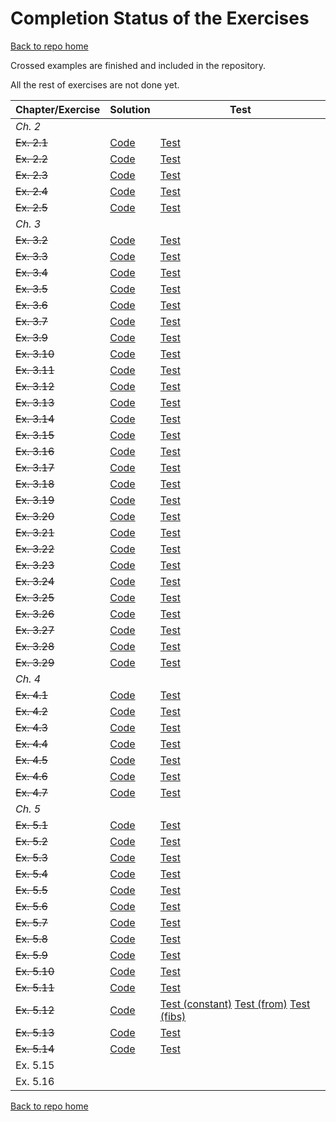 # Completion Status of the Exercises

[Back to repo home](https://github.com/iht/fpinscala)

Crossed examples are finished and included in the repository.

All the rest of exercises are not done yet.

| **Chapter/Exercise** | **Solution** | **Test** |
| ---------------- | ---- | ---- | 
| *Ch. 2*          |      |      | 
| ~~Ex. 2.1~~| [Code](https://github.com/iht/fpinscala/blob/master/src/main/scala/chap02/ex01.scala) | [Test](https://github.com/iht/fpinscala/blob/master/src/test/scala/chap02/ex01Spec.scala)|
| ~~Ex. 2.2~~|[Code](https://github.com/iht/fpinscala/blob/master/src/main/scala/chap02/ex02.scala) | [Test](https://github.com/iht/fpinscala/blob/master/src/test/scala/chap02/ex02Spec.scala)|
| ~~Ex. 2.3~~|[Code](https://github.com/iht/fpinscala/blob/master/src/main/scala/chap02/ex03.scala) | [Test](https://github.com/iht/fpinscala/blob/master/src/test/scala/chap02/ex03Spec.scala)|
| ~~Ex. 2.4~~|[Code](https://github.com/iht/fpinscala/blob/master/src/main/scala/chap02/ex04.scala) | [Test](https://github.com/iht/fpinscala/blob/master/src/test/scala/chap02/ex04Spec.scala)|
| ~~Ex. 2.5~~|[Code](https://github.com/iht/fpinscala/blob/master/src/main/scala/chap02/ex05.scala) | [Test](https://github.com/iht/fpinscala/blob/master/src/test/scala/chap02/ex05Spec.scala)|
|*Ch. 3*            |      |      |
|~~Ex. 3.2~~ |[Code](https://github.com/iht/fpinscala/blob/master/src/main/scala/chap03/ex02.scala) | [Test](https://github.com/iht/fpinscala/blob/master/src/test/scala/chap03/ex02Spec.scala)|
|~~Ex. 3.3~~ |[Code](https://github.com/iht/fpinscala/blob/master/src/main/scala/chap03/ex03.scala) | [Test](https://github.com/iht/fpinscala/blob/master/src/test/scala/chap03/ex03Spec.scala)|
|~~Ex. 3.4~~ |[Code](https://github.com/iht/fpinscala/blob/master/src/main/scala/chap03/ex04.scala) | [Test](https://github.com/iht/fpinscala/blob/master/src/test/scala/chap03/ex04Spec.scala)|
|~~Ex. 3.5~~ |[Code](https://github.com/iht/fpinscala/blob/master/src/main/scala/chap03/ex05.scala) | [Test](https://github.com/iht/fpinscala/blob/master/src/test/scala/chap03/ex05Spec.scala)|
|~~Ex. 3.6~~ |[Code](https://github.com/iht/fpinscala/blob/master/src/main/scala/chap03/ex06.scala) | [Test](https://github.com/iht/fpinscala/blob/master/src/test/scala/chap03/ex06Spec.scala)|
|~~Ex. 3.7~~ |[Code](https://github.com/iht/fpinscala/blob/master/src/main/scala/chap03/ex07.scala) | [Test](https://github.com/iht/fpinscala/blob/master/src/test/scala/chap03/ex07Spec.scala)|
|~~Ex. 3.9~~ |[Code](https://github.com/iht/fpinscala/blob/master/src/main/scala/chap03/ex09.scala) | [Test](https://github.com/iht/fpinscala/blob/master/src/test/scala/chap03/ex09Spec.scala)|
|~~Ex. 3.10~~ |[Code](https://github.com/iht/fpinscala/blob/master/src/main/scala/chap03/ex10.scala) | [Test](https://github.com/iht/fpinscala/blob/master/src/test/scala/chap03/ex10Spec.scala)|
|~~Ex. 3.11~~ |[Code](https://github.com/iht/fpinscala/blob/master/src/main/scala/chap03/ex11.scala) | [Test](https://github.com/iht/fpinscala/blob/master/src/test/scala/chap03/ex11Spec.scala)|
|~~Ex. 3.12~~ |[Code](https://github.com/iht/fpinscala/blob/master/src/main/scala/chap03/ex12.scala) | [Test](https://github.com/iht/fpinscala/blob/master/src/test/scala/chap03/ex12Spec.scala)|
|~~Ex. 3.13~~ |[Code](https://github.com/iht/fpinscala/blob/master/src/main/scala/chap03/ex13.scala) | [Test](https://github.com/iht/fpinscala/blob/master/src/test/scala/chap03/ex13Spec.scala)|
|~~Ex. 3.14~~ |[Code](https://github.com/iht/fpinscala/blob/master/src/main/scala/chap03/ex14.scala) | [Test](https://github.com/iht/fpinscala/blob/master/src/test/scala/chap03/ex14Spec.scala)|
|~~Ex. 3.15~~ |[Code](https://github.com/iht/fpinscala/blob/master/src/main/scala/chap03/ex15.scala) | [Test](https://github.com/iht/fpinscala/blob/master/src/test/scala/chap03/ex15Spec.scala)|
| ~~Ex. 3.16~~ |[Code](https://github.com/iht/fpinscala/blob/master/src/main/scala/chap03/ex16.scala) | [Test](https://github.com/iht/fpinscala/blob/master/src/test/scala/chap03/ex16Spec.scala)|
| ~~Ex. 3.17~~ |[Code](https://github.com/iht/fpinscala/blob/master/src/main/scala/chap03/ex17.scala) | [Test](https://github.com/iht/fpinscala/blob/master/src/test/scala/chap03/ex17Spec.scala)|
| ~~Ex. 3.18~~  |[Code](https://github.com/iht/fpinscala/blob/master/src/main/scala/chap03/ex18.scala) | [Test](https://github.com/iht/fpinscala/blob/master/src/test/scala/chap03/ex18Spec.scala)|
| ~~Ex. 3.19~~  |[Code](https://github.com/iht/fpinscala/blob/master/src/main/scala/chap03/ex19.scala) | [Test](https://github.com/iht/fpinscala/blob/master/src/test/scala/chap03/ex19Spec.scala)|
| ~~Ex. 3.20~~  |[Code](https://github.com/iht/fpinscala/blob/master/src/main/scala/chap03/ex20.scala) | [Test](https://github.com/iht/fpinscala/blob/master/src/test/scala/chap03/ex20Spec.scala)|
| ~~Ex. 3.21~~  |[Code](https://github.com/iht/fpinscala/blob/master/src/main/scala/chap03/ex21.scala) | [Test](https://github.com/iht/fpinscala/blob/master/src/test/scala/chap03/ex21Spec.scala)|
| ~~Ex. 3.22~~ |[Code](https://github.com/iht/fpinscala/blob/master/src/main/scala/chap03/ex22.scala) | [Test](https://github.com/iht/fpinscala/blob/master/src/test/scala/chap03/ex22Spec.scala)|
| ~~Ex. 3.23~~ |[Code](https://github.com/iht/fpinscala/blob/master/src/main/scala/chap03/ex23.scala) | [Test](https://github.com/iht/fpinscala/blob/master/src/test/scala/chap03/ex23Spec.scala)|  
| ~~Ex. 3.24~~ |[Code](https://github.com/iht/fpinscala/blob/master/src/main/scala/chap03/ex24.scala) | [Test](https://github.com/iht/fpinscala/blob/master/src/test/scala/chap03/ex24Spec.scala)|  
| ~~Ex. 3.25~~ |[Code](https://github.com/iht/fpinscala/blob/master/src/main/scala/chap03/ex25.scala) | [Test](https://github.com/iht/fpinscala/blob/master/src/test/scala/chap03/ex25Spec.scala)|  
| ~~Ex. 3.26~~ |[Code](https://github.com/iht/fpinscala/blob/master/src/main/scala/chap03/ex26.scala) | [Test](https://github.com/iht/fpinscala/blob/master/src/test/scala/chap03/ex26Spec.scala)|  
| ~~Ex. 3.27~~  |[Code](https://github.com/iht/fpinscala/blob/master/src/main/scala/chap03/ex27.scala) | [Test](https://github.com/iht/fpinscala/blob/master/src/test/scala/chap03/ex27Spec.scala)|  
| ~~Ex. 3.28~~  |[Code](https://github.com/iht/fpinscala/blob/master/src/main/scala/chap03/ex28.scala) | [Test](https://github.com/iht/fpinscala/blob/master/src/test/scala/chap03/ex28Spec.scala)|  
| ~~Ex. 3.29~~  |[Code](https://github.com/iht/fpinscala/blob/master/src/main/scala/chap03/ex29.scala) | [Test](https://github.com/iht/fpinscala/blob/master/src/test/scala/chap03/ex29Spec.scala)|  
|*Ch. 4*            |      |      |
|~~Ex. 4.1~~ |[Code](https://github.com/iht/fpinscala/blob/master/src/main/scala/errorhandling/Option.scala) | [Test](https://github.com/iht/fpinscala/blob/master/src/test/scala/chap04/ex01Spec.scala)|  
|~~Ex. 4.2~~ |[Code](https://github.com/iht/fpinscala/blob/master/src/main/scala/chap04/ex02.scala) | [Test](https://github.com/iht/fpinscala/blob/master/src/test/scala/chap04/ex02Spec.scala)|  
|~~Ex. 4.3~~     |[Code](https://github.com/iht/fpinscala/blob/master/src/main/scala/chap04/ex03.scala) | [Test](https://github.com/iht/fpinscala/blob/master/src/test/scala/chap04/ex03Spec.scala)|  
|~~Ex. 4.4~~         |[Code](https://github.com/iht/fpinscala/blob/master/src/main/scala/chap04/ex04.scala) | [Test](https://github.com/iht/fpinscala/blob/master/src/test/scala/chap04/ex04Spec.scala)|  
|~~Ex. 4.5~~         |[Code](https://github.com/iht/fpinscala/blob/master/src/main/scala/chap04/ex05.scala) | [Test](https://github.com/iht/fpinscala/blob/master/src/test/scala/chap04/ex05Spec.scala)|  
|~~Ex. 4.6~~          |[Code](https://github.com/iht/fpinscala/blob/master/src/main/scala/errorhandling/Either.scala) | [Test](https://github.com/iht/fpinscala/blob/master/src/test/scala/chap04/ex06Spec.scala)|  
|~~Ex. 4.7~~          |[Code](https://github.com/iht/fpinscala/blob/master/src/main/scala/chap04/ex07.scala) | [Test](https://github.com/iht/fpinscala/blob/master/src/test/scala/chap04/ex07Spec.scala)|  
|*Ch. 5*            |      |      |
|~~Ex. 5.1~~          |[Code](https://github.com/iht/fpinscala/blob/master/src/main/scala/adt/stream.scala#L33) | [Test](https://github.com/iht/fpinscala/blob/master/src/test/scala/chap05/ex01Spec.scala)|  
|~~Ex. 5.2~~           |[Code](https://github.com/iht/fpinscala/blob/master/src/main/scala/adt/stream.scala#L46) | [Test](https://github.com/iht/fpinscala/blob/master/src/test/scala/chap05/ex02Spec.scala)|  
|~~Ex. 5.3~~           |[Code](https://github.com/iht/fpinscala/blob/master/src/main/scala/adt/stream.scala#L93) | [Test](https://github.com/iht/fpinscala/blob/master/src/test/scala/chap05/ex03Spec.scala)|
|~~Ex. 5.4~~           |[Code](https://github.com/iht/fpinscala/blob/master/src/main/scala/adt/stream.scala#L107) | [Test](https://github.com/iht/fpinscala/blob/master/src/test/scala/chap05/ex04Spec.scala)|  
|~~Ex. 5.5~~           |[Code](https://github.com/iht/fpinscala/blob/master/src/main/scala/adt/stream.scala#L121) | [Test](https://github.com/iht/fpinscala/blob/master/src/test/scala/chap05/ex03Spec.scala)|
|~~Ex. 5.6~~           |[Code](https://github.com/iht/fpinscala/blob/master/src/main/scala/adt/stream.scala#L133) | [Test](https://github.com/iht/fpinscala/blob/master/src/test/scala/chap05/ex06Spec.scala)|
|~~Ex. 5.7~~ |[Code](https://github.com/iht/fpinscala/blob/master/src/main/scala/adt/stream.scala#L138) | [Test](https://github.com/iht/fpinscala/blob/master/src/test/scala/chap05/ex07Spec.scala)|
|~~Ex. 5.8~~   |[Code](https://github.com/iht/fpinscala/blob/master/src/main/scala/adt/stream.scala#L172) | [Test](https://github.com/iht/fpinscala/blob/master/src/test/scala/chap05/ex08Spec.scala)| 
|~~Ex. 5.9~~      |[Code](https://github.com/iht/fpinscala/blob/master/src/main/scala/adt/stream.scala#L175) | [Test](https://github.com/iht/fpinscala/blob/master/src/test/scala/chap05/ex09Spec.scala)| 
|~~Ex. 5.10~~       |[Code](https://github.com/iht/fpinscala/blob/master/src/main/scala/adt/stream.scala#L178) | [Test](https://github.com/iht/fpinscala/blob/master/src/test/scala/chap05/ex10Spec.scala)|   
|~~Ex. 5.11~~       |[Code](https://github.com/iht/fpinscala/blob/master/src/main/scala/adt/stream.scala#L185) | [Test](https://github.com/iht/fpinscala/blob/master/src/test/scala/chap05/ex11Spec.scala)|   
|~~Ex. 5.12~~       |[Code](https://github.com/iht/fpinscala/blob/master/src/main/scala/adt/stream.scala#L193) | [Test (constant)](https://github.com/iht/fpinscala/blob/master/src/test/scala/chap05/ex08Spec.scala) [Test (from)](https://github.com/iht/fpinscala/blob/master/src/test/scala/chap05/ex09Spec.scala) [Test (fibs)](https://github.com/iht/fpinscala/blob/master/src/test/scala/chap05/ex10Spec.scala)|   
|~~Ex. 5.13~~       |[Code](https://github.com/iht/fpinscala/blob/master/src/main/scala/chap05/ex13.scala) | [Test](https://github.com/iht/fpinscala/blob/master/src/test/scala/chap05/ex13Spec.scala)|   
|~~Ex. 5.14~~        |[Code](https://github.com/iht/fpinscala/blob/master/src/main/scala/chap05/ex14.scala) | [Test](https://github.com/iht/fpinscala/blob/master/src/test/scala/chap05/ex14Spec.scala)|   
|Ex. 5.15            |      |      |
|Ex. 5.16            |      |      |


[Back to repo home](https://github.com/iht/fpinscala)











